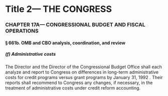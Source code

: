 
# Title 2— THE CONGRESS
### CHAPTER 17A— CONGRESSIONAL BUDGET AND FISCAL OPERATIONS
#### § 661b. OMB and CBO analysis, coordination, and review
##### (f) Administrative costs

The Director and the Director of the Congressional Budget Office shall each analyze and report to Congress on differences in long-term administrative costs for credit programs versus grant programs by January 31, 1992 . Their reports shall recommend to Congress any changes, if necessary, in the treatment of administrative costs under credit reform accounting.
